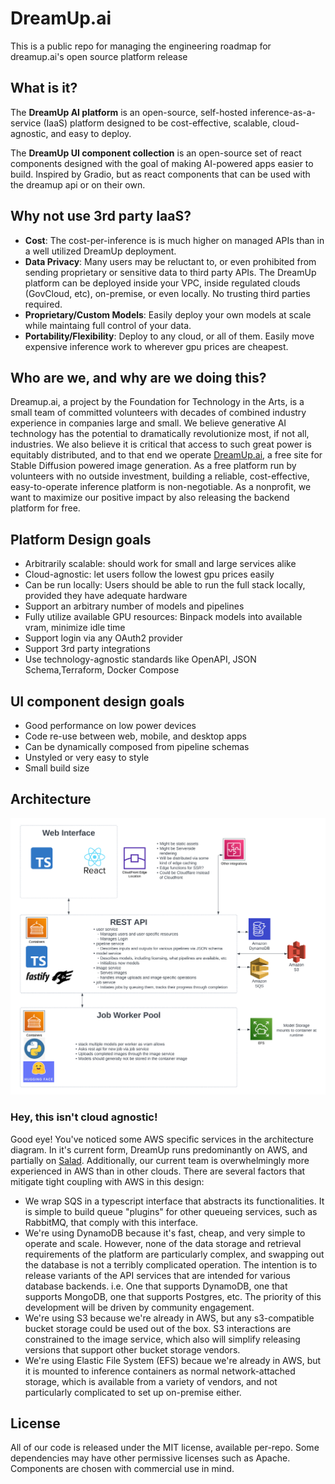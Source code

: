 # DreamUp.ai
This is a public repo for managing the engineering roadmap for dreamup.ai's open source platform release

## What is it?

The **DreamUp AI platform** is an open-source, self-hosted inference-as-a-service (IaaS) platform designed to be cost-effective, scalable, cloud-agnostic, and easy to deploy.

The **DreamUp UI component collection** is an open-source set of react components designed with the goal of making AI-powered apps easier to build. Inspired by Gradio, but as react components that can be used with the dreamup api or on their own.

## Why not use 3rd party IaaS?

- **Cost**: The cost-per-inference is is much higher on managed APIs than in a well utilized DreamUp deployment.
- **Data Privacy**: Many users may be reluctant to, or even prohibited from sending proprietary or sensitive data to third party APIs. The DreamUp platform can be deployed inside your VPC, inside regulated clouds (GovCloud, etc), on-premise, or even locally. No trusting third parties required.
- **Proprietary/Custom Models**: Easily deploy your own models at scale while maintaing full control of your data.
- **Portability/Flexibility**: Deploy to any cloud, or all of them. Easily move expensive inference work to wherever gpu prices are cheapest.

## Who are we, and why are we doing this?

Dreamup.ai, a project by the Foundation for Technology in the Arts, is a small team of committed volunteers with decades of combined industry experience in companies large and small. We believe generative AI technology has the potential to dramatically revolutionize most, if not all, industries. We also believe it is critical that access to such great power is equitably distributed, and to that end we operate [DreamUp.ai](https://dreamup.ai), a free site for Stable Diffusion powered image generation. As a free platform run by volunteers with no outside investment, building a reliable, cost-effective, easy-to-operate inference platform is non-negotiable. As a nonprofit, we want to maximize our positive impact by also releasing the backend platform for free.

## Platform Design goals

- Arbitrarily scalable: should work for small and large services alike
- Cloud-agnostic: let users follow the lowest gpu prices easily
- Can be run locally: Users should be able to run the full stack locally, provided they have adequate hardware
- Support an arbitrary number of models and pipelines
- Fully utilize available GPU resources: Binpack models into available vram, minimize idle time
- Support login via any OAuth2 provider
- Support 3rd party integrations
- Use technology-agnostic standards like OpenAPI, JSON Schema,Terraform, Docker Compose

## UI component design goals

- Good performance on low power devices
- Code re-use between web, mobile, and desktop apps
- Can be dynamically composed from pipeline schemas
- Unstyled or very easy to style
- Small build size

## Architecture

![Architecture Diagram](images/Dreamup%20v2%20architecture.png)

### Hey, this isn't cloud agnostic!

Good eye! You've noticed some AWS specific services in the architecture diagram. In it's current form, DreamUp runs predominantly on AWS, and partially on [Salad](https://salad.com/). Additionally, our current team is overwhelmingly more experienced in AWS than in other clouds. There are several factors that mitigate tight coupling with AWS in this design:

- We wrap SQS in a typescript interface that abstracts its functionalities. It is simple to build queue "plugins" for other queueing services, such as RabbitMQ, that comply with this interface.
- We're using DynamoDB because it's fast, cheap, and very simple to operate and scale. However, none of the data storage and retrieval requirements of the platform are particularly complex, and swapping out the database is not a terribly complicated operation. The intention is to release variants of the API services that are intended for various database backends. i.e. One that supports DynamoDB, one that supports MongoDB, one that supports Postgres, etc. The priority of this development will be driven by community engagement.
- We're using S3 because we're already in AWS, but any s3-compatible bucket storage could be used out of the box. S3 interactions are constrained to the image service, which also will simplify releasing versions that support other bucket storage vendors.
- We're using Elastic File System (EFS) becaue we're already in AWS, but it is mounted to inference containers as normal network-attached storage, which is available from a variety of vendors, and not particularly complicated to set up on-premise either.

## License

All of our code is released under the MIT license, available per-repo. Some dependencies may have other permissive licenses such as Apache. Components are chosen with commercial use in mind.
